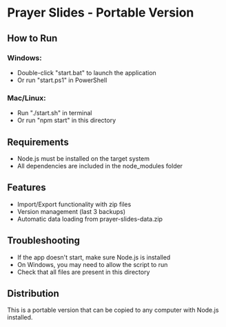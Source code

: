# Prayer Slides - Portable Version

## How to Run

### Windows:
- Double-click "start.bat" to launch the application
- Or run "start.ps1" in PowerShell

### Mac/Linux:
- Run "./start.sh" in terminal
- Or run "npm start" in this directory

## Requirements
- Node.js must be installed on the target system
- All dependencies are included in the node_modules folder

## Features
- Import/Export functionality with zip files
- Version management (last 3 backups)
- Automatic data loading from prayer-slides-data.zip

## Troubleshooting
- If the app doesn't start, make sure Node.js is installed
- On Windows, you may need to allow the script to run
- Check that all files are present in this directory

## Distribution
This is a portable version that can be copied to any computer with Node.js installed.
